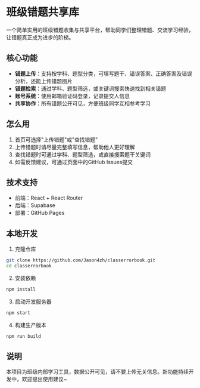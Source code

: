 # 班级错题共享库

一个简单实用的班级错题收集与共享平台，帮助同学们整理错题、交流学习经验，让错题真正成为进步的阶梯。

## 核心功能

- **错题上传**：支持按学科、题型分类，可填写题干、错误答案、正确答案及错误分析，还能上传错题图片
- **错题检索**：通过学科、题型筛选，或关键词搜索快速找到相关错题
- **账号系统**：使用邮箱验证码登录，记录提交人信息
- **共享协作**：所有错题公开可见，方便班级同学互相参考学习

## 怎么用

1. 首页可选择"上传错题"或"查找错题"
2. 上传错题时请尽量完整填写信息，帮助他人更好理解
3. 查找错题时可通过学科、题型筛选，或直接搜索题干关键词
4. 如需反馈建议，可通过页面中的GitHub Issues提交

## 技术支持

- 前端：React + React Router
- 后端：Supabase
- 部署：GitHub Pages

## 本地开发

1. 克隆仓库
```bash
git clone https://github.com/Jason4zh/classerrorbook.git
cd classerrorbook
```

2. 安装依赖
```bash
npm install
```

3. 启动开发服务器
```bash
npm start
```

4. 构建生产版本
```bash
npm run build
```

## 说明

本项目为班级内部学习工具，数据公开可见，请不要上传无关信息。新功能持续开发中，欢迎提出使用建议~

